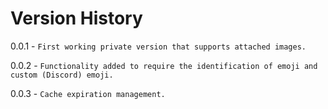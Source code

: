# Version History

0.0.1 - `First working private version that supports attached images.`

0.0.2 - `Functionality added to require the identification of emoji and custom (Discord) emoji.`

0.0.3 - `Cache expiration management.`
